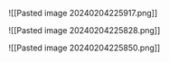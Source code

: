 ![[Pasted image 20240204225917.png]]

![[Pasted image 20240204225828.png]]

![[Pasted image 20240204225850.png]]